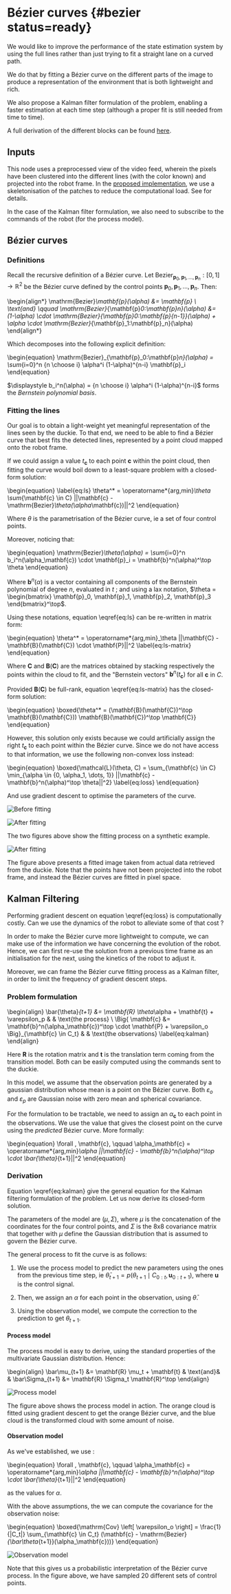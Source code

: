 # Bézier curves {#bezier status=ready}

We would like to improve the performance of the state estimation system by using the full lines rather than just trying to fit a straight lane on a curved path.

We do that by fitting a Bézier curve on the different parts of the image to produce a representation of the environment that is both lightweight and rich.

We also propose a Kalman filter formulation of the problem, enabling a faster estimation at each time step (although a proper fit is still needed from time to time).

A full derivation of the different blocks can be found [here](https://github.com/bdura/merganser).

## Inputs

This node uses a preprocessed view of the video feed, wherein the pixels have been clustered into the different lines (with the color known) and projected into the robot frame. In the [proposed implementation](https://github.com/bdura/merganser), we use a skeletonisation of the patches to reduce the computational load. See [](#line-detection-skeletonization) for details.

In the case of the Kalman filter formulation, we also need to subscribe to the commands of the robot (for the process model).

## Bézier curves

### Definitions

Recall the recursive definition of a Bézier curve. Let $\mathrm{Bezier}_{\mathbf{p}_0,\mathbf{p}_1,\dots, \mathbf{p}_n} : [0,1] \to \mathbb{R}^2$ be the Bézier curve defined by the control points $\mathbf{p}_0,\mathbf{p}_1,\dots, \mathbf{p}_n$. Then:

\begin{align*}
    \mathrm{Bezier}_\mathbf{p}(\alpha) &= \mathbf{p} \\
    \text{and} \qquad \mathrm{Bezier}_{\mathbf{p}_0:\mathbf{p}_n}(\alpha) &= (1-\alpha) \cdot \mathrm{Bezier}_{\mathbf{p}_0:\mathbf{p}_{n-1}}(\alpha) + \alpha \cdot \mathrm{Bezier}_{\mathbf{p}_1:\mathbf{p}_n}(\alpha)
\end{align*}

Which decomposes into the following explicit definition:

\begin{equation}
    \mathrm{Bezier}_{\mathbf{p}_0:\mathbf{p}_n}(\alpha) = \sum_{i=0}^n {n \choose i} \alpha^i (1-\alpha)^{n-i} \mathbf{p}_i
\end{equation}

$\displaystyle b_i^n(\alpha) = {n \choose i} \alpha^i (1-\alpha)^{n-i}$ forms the *Bernstein polynomial basis*.


### Fitting the lines

Our goal is to obtain a light-weight yet meaningful representation of the lines seen by the duckie. To that end, we need to be able to find a Bézier curve that best fits the detected lines, represented by a point cloud mapped onto the robot frame.

If we could assign a value $t_\mathbf{c}$ to each point $\mathbf{c}$ within the point cloud, then fitting the curve would boil down to a least-square problem with a closed-form solution:

\begin{equation}
    \label{eq:ls}
    \theta^* = \operatorname*{arg\,min}_\theta \sum_{\mathbf{c} \in C} ||\mathbf{c} - \mathrm{Bezier}_\theta(\alpha_\mathbf{c})||^2
\end{equation}

Where $\theta$ is the parametrisation of the Bézier curve, ie a set of four control points.

Moreover, noticing that:

\begin{equation}
    \mathrm{Bezier}_\theta(\alpha) = \sum_{i=0}^n b_i^n(\alpha_\mathbf{c}) \cdot \mathbf{p}_i = \mathbf{b}^n(\alpha)^\top \theta
\end{equation}

Where $\mathbf{b}^n(\alpha)$ is a vector containing all components of the Bernstein polynomial of degree $n$, evaluated in $t$ ; and using a lax notation, $\theta = \begin{bmatrix} \mathbf{p}_0, \mathbf{p}_1, \mathbf{p}_2, \mathbf{p}_3 \end{bmatrix}^\top$.

Using these notations, equation \eqref{eq:ls} can be re-written in matrix form:

\begin{equation}
    \theta^* = \operatorname*{arg\,min}_\theta ||\mathbf{C} - \mathbf{B}(\mathbf{C}) \cdot \mathbf{P}||^2
    \label{eq:ls-matrix}
\end{equation}

Where $\mathbf{C}$ and $\mathbf{B}(\mathbf{C})$ are the matrices obtained by stacking respectively the points within the cloud to fit, and the "Bernstein vectors" $\mathbf{b}^n(t_\mathbf{c})$ for all $\mathbf{c}$ in $C$.

Provided $\mathbf{B}(\mathbf{C})$ be full-rank, equation \eqref{eq:ls-matrix} has the closed-form solution:

\begin{equation}
    \boxed{\theta^* = (\mathbf{B}(\mathbf{C})^\top \mathbf{B}(\mathbf{C})) \mathbf{B}(\mathbf{C})^\top \mathbf{C}}
\end{equation}

However, this solution only exists because we could artificially assign the right $t_\mathbf{c}$ to each point within the Bézier curve. Since we do not have access to that information, we use the following non-convex loss instead:

\begin{equation}
    \boxed{\mathcal{L}(\theta, C) = \sum_{\mathbf{c} \in C} \min_{\alpha \in \{0, \alpha_1, \dots, 1\}} ||\mathbf{c} - \mathbf{b}^n(\alpha)^\top \theta||^2}
    \label{eq:loss}
\end{equation}

And use gradient descent to optimise the parameters of the curve.

![Before fitting](resource/synthetic-prefitting.png)

![After fitting](resource/synthetic-postfitting.png)

The two figures above show the fitting process on a synthetic example.

![After fitting](resource/road.png)

The figure above presents a fitted image taken from actual data retrieved from the duckie. Note that the points have not been projected into the robot frame, and instead the Bézier curves are fitted in pixel space.


## Kalman Filtering

Performing gradient descent on equation \eqref{eq:loss} is computationally costly. Can we use the dynamics of the robot to alleviate some of that cost ?

In order to make the Bézier curve more lightweight to compute, we can make use of the information we have concerning the evolution of the robot. Hence, we can first re-use the solution from a previous time frame as an initialisation for the next, using the kinetics of the robot to adjust it.

Moreover, we can frame the Bézier curve fitting process as a Kalman filter, in order to limit the frequency of gradient descent steps.

### Problem formulation

\begin{align}
    \bar{\theta}_{t+1} &= \mathbf{R} \theta_\alpha + \mathbf{t} + \varepsilon_p & & \text{the process} \\
    \Big\{ \mathbf{c} &= \mathbf{b}^n(\alpha_\mathbf{c})^\top \cdot \mathbf{P} + \varepsilon_o  \Big\}_{\mathbf{c} \in C_t} & & \text{the observations}
    \label{eq:kalman}
\end{align}

Here $\mathbf{R}$ is the rotation matrix and $\mathbf{t}$ is the translation term coming from the transition model. Both can be easily computed using the commands sent to the duckie.

In this model, we assume that the observation points are generated by a gaussian distribution whose mean is a point on the Bézier curve. Both $\varepsilon_o$ and $\varepsilon_p$ are Gaussian noise with zero mean and spherical covariance.

For the formulation to be tractable, we need to assign an $\alpha_\mathbf{c}$ to each point in the observations. We use the value that gives the closest point on the curve using the _predicted_ Bézier curve. More formally:

\begin{equation}
    \forall \, \mathbf{c}, \qquad
    \alpha_\mathbf{c} = \operatorname*{arg\,min}_\alpha ||\mathbf{c} - \mathbf{b}^n(\alpha)^\top \cdot \bar{\theta}_{t+1}||^2
\end{equation}

### Derivation

Equation \eqref{eq:kalman} give the general equation for the Kalman filtering formulation of the problem. Let us now derive its closed-form solution.

The parameters of the model are $(\mu, \Sigma)$, where $\mu$ is the concatenation of the coordinates for the four control points, and $\Sigma$ is the 8x8 covariance matrix that together with $\mu$ define the Gaussian distribution that is assumed to govern the Bézier curve.

The general process to fit the curve is as follows:

1. We use the process model to predict the new parameters using the ones from the previous time step, ie $\bar\theta_{t+1} =  p(\theta_{t+1} \mid C_{0:t}, \mathbf{u}_{0:t+1})$, where $\mathbf{u}$ is the control signal.

2. Then, we assign an $\alpha$ for each point in the observation, using $\bar\theta$.

3. Using the observation model, we compute the correction to the prediction to get $\theta_{t+1}$.


#### Process model

The process model is easy to derive, using the standard properties of the multivariate Gaussian distribution. Hence:

\begin{align}
    \bar\mu_{t+1} &= \mathbf{R} \mu_t + \mathbf{t} & \text{and}& &
    \bar\Sigma_{t+1} &= \mathbf{R} \Sigma_t \mathbf{R}^\top
\end{align}

![Process model](resource/process-model.png)

The figure above shows the process model in action. The orange cloud is fitted using gradient descent to get the orange Bézier curve, and the blue cloud is the transformed cloud with some amount of noise.

#### Observation model

As we've established, we use :

\begin{equation}
    \forall \, \mathbf{c}, \qquad
    \alpha_\mathbf{c} = \operatorname*{arg\,min}_\alpha ||\mathbf{c} - \mathbf{b}^n(\alpha)^\top \cdot \bar{\theta}_{t+1}||^2
\end{equation}

as the values for $\alpha$.

With the above assumptions, the we can compute the covariance for the observation noise:

\begin{equation}
    \boxed{\mathrm{Cov} \left[ \varepsilon_o \right] = \frac{1}{|C_t|} \sum_{\mathbf{c} \in C_t} (\mathbf{c} - \mathrm{Bezier}_{\bar\theta_{t+1}}(\alpha_\mathbf{c}))}
\end{equation}

![Observation model](resource/probabilistic.png)

Note that this gives us a probabilistic interpretation of the Bézier curve process. In the figure above, we have sampled 20 different sets of control points.
